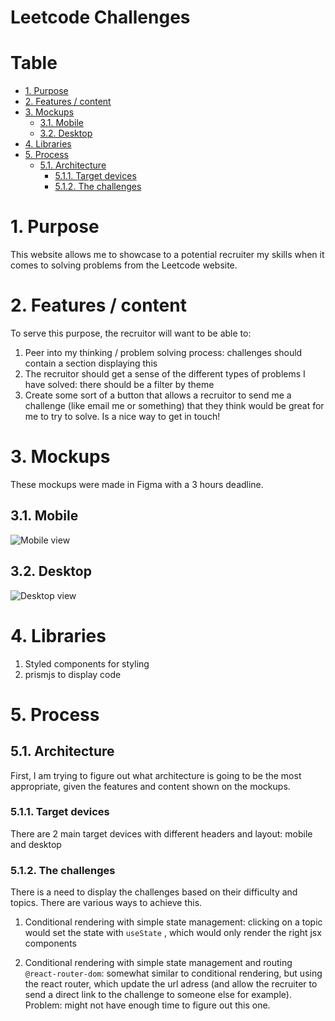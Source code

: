 # Leetcode Challenges<!-- omit in toc -->

# Table <!-- omit in toc -->

- [1. Purpose](#1-purpose)
- [2. Features / content](#2-features--content)
- [3. Mockups](#3-mockups)
  - [3.1. Mobile](#31-mobile)
  - [3.2. Desktop](#32-desktop)
- [4. Libraries](#4-libraries)
- [5. Process](#5-process)
  - [5.1. Architecture](#51-architecture)
    - [5.1.1. Target devices](#511-target-devices)
    - [5.1.2. The challenges](#512-the-challenges)

# 1. Purpose

This website allows me to showcase to a potential recruiter my skills when it comes to solving problems from the Leetcode website.

# 2. Features / content

To serve this purpose, the recruitor will want to be able to:

1. Peer into my thinking / problem solving process: challenges should contain a section displaying this
2. The recruitor should get a sense of the different types of problems I have solved: there should be a filter by theme
3. Create some sort of a button that allows a recruitor to send me a challenge (like email me or something) that they think would be great for me to try to solve. Is a nice way to get in touch!

# 3. Mockups

These mockups were made in Figma with a 3 hours deadline.

## 3.1. Mobile

![Mobile view](https://i.ibb.co/hdkWsf0/mobile-view.png)

## 3.2. Desktop

![Desktop view](https://i.ibb.co/jfFk7JB/desktop.png)

# 4. Libraries

1. Styled components for styling
2. prismjs to display code

# 5. Process

## 5.1. Architecture

First, I am trying to figure out what architecture is going to be the most appropriate, given the features and content shown on the mockups.

### 5.1.1. Target devices

There are 2 main target devices with different headers and layout: mobile and desktop

### 5.1.2. The challenges

There is a need to display the challenges based on their difficulty and topics. There are various ways to achieve this.

1. Conditional rendering with simple state management: clicking on a topic would set the state with `useState` , which would only render the right jsx components

2. Conditional rendering with simple state management and routing `@react-router-dom`: somewhat similar to conditional rendering, but using the react router, which update the url adress (and allow the recruiter to send a direct link to the challenge to someone else for example). Problem: might not have enough time to figure out this one.
